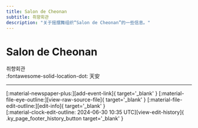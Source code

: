 ```yaml
---
title: Salon de Cheonan
subtitle: 취향회관
description: "关于摇摆舞组织“Salon de Cheonan”的一些信息。"
---
```


# Salon de Cheonan

취향회관  
:fontawesome-solid-location-dot: 天安  


---

<div class="ky_page_footer" markdown>
<div class="ky_page_footer_trailing" markdown="span">
[:material-newspaper-plus:][add-event-link]{ target='_blank' }
[:material-file-eye-outline:][view-raw-source-file]{ target='_blank' }
[:material-file-edit-outline:][edit-info]{ target='_blank' }
</div>
<div class="ky_page_footer_leading" markdown="span">
[:material-clock-edit-outline: 2024-06-30 10:35 UTC][view-edit-history]{ .ky_page_footer_history_button target='_blank' }
</div>
</div>

[add-event-link]: https://github.com/swingdance/events/issues/new?assignees=&labels=add+event&projects=&template=02-add_entity.yml&title=%5Bkr%5D%20%3CName%3E&region=kr&province=Cheonan&city=Cheonan&org_id=salon-de-cheonan "添加活动"
[view-raw-source-file]: https://github.com/swingdance/orgs/blob/main/kr/salon-de-cheonan.json "查看原始源文件"
[edit-info]: https://github.com/swingdance/orgs/issues/new?assignees=&labels=update+org&projects=&template=03-update_entity.yml&title=%5Bkr%5D%20Salon%20de%20Cheonan&region=kr&id=salon-de-cheonan&name=Salon%20de%20Cheonan "编辑信息"

[view-edit-history]: https://github.com/swingdance/orgs/commits/main/kr/salon-de-cheonan.json "查看编辑历史"
